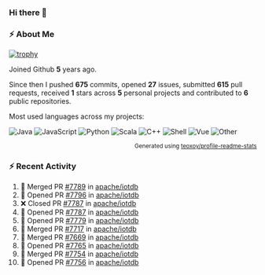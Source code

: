 ### Hi there 👋

### :zap: About Me

[![trophy](https://github-profile-trophy.vercel.app/?username=HTHou&theme=onedark)](https://github.com/ryo-ma/github-profile-trophy)
   
Joined Github **5** years ago.

Since then I pushed **675** commits, opened **27** issues, submitted **615** pull requests, received **1** stars across **5** personal projects and contributed to **6** public repositories.

Most used languages across my projects:

![Java](https://img.shields.io/static/v1?style=flat-square&label=%E2%A0%80&color=555&labelColor=%23b07219&message=Java%EF%B8%B194.4%25)
![JavaScript](https://img.shields.io/static/v1?style=flat-square&label=%E2%A0%80&color=555&labelColor=%23f1e05a&message=JavaScript%EF%B8%B11.4%25)
![Python](https://img.shields.io/static/v1?style=flat-square&label=%E2%A0%80&color=555&labelColor=%233572A5&message=Python%EF%B8%B10.7%25)
![Scala](https://img.shields.io/static/v1?style=flat-square&label=%E2%A0%80&color=555&labelColor=%23c22d40&message=Scala%EF%B8%B10.6%25)
![C++](https://img.shields.io/static/v1?style=flat-square&label=%E2%A0%80&color=555&labelColor=%23f34b7d&message=C%2B%2B%EF%B8%B10.6%25)
![Shell](https://img.shields.io/static/v1?style=flat-square&label=%E2%A0%80&color=555&labelColor=%2389e051&message=Shell%EF%B8%B10.4%25)
![Vue](https://img.shields.io/static/v1?style=flat-square&label=%E2%A0%80&color=555&labelColor=%2341b883&message=Vue%EF%B8%B10.3%25)
![Other](https://img.shields.io/static/v1?style=flat-square&label=%E2%A0%80&color=555&labelColor=%23ededed&message=Other%EF%B8%B11.2%25)

<p align="right"><sub>Generated using <a href="https://github.com/marketplace/actions/profile-readme-stats">teoxoy/profile-readme-stats</a></sub></p>


<!--![](https://github.com/HTHou/HTHou/blob/output/github-contribution-grid-snake.svg)-->

<!--![Haonan Hou's github stats](https://github-readme-stats.vercel.app/api?username=HTHou&count_private=true&show_icons=true&theme=onedark)-->

<!--![Haonan Hou's wakatime stats](https://github-readme-stats.vercel.app/api/wakatime?username=HTHou&layout=compact&theme=onedark)-->

<!--![Top Langs](https://github-readme-stats.vercel.app/api/top-langs/?username=HTHou&theme=onedark&layout=compact)-->

### :zap: Recent Activity
<!--START_SECTION:activity-->
1. 🎉 Merged PR [#7789](https://github.com/apache/iotdb/pull/7789) in [apache/iotdb](https://github.com/apache/iotdb)
2. 💪 Opened PR [#7796](https://github.com/apache/iotdb/pull/7796) in [apache/iotdb](https://github.com/apache/iotdb)
3. ❌ Closed PR [#7787](https://github.com/apache/iotdb/pull/7787) in [apache/iotdb](https://github.com/apache/iotdb)
4. 💪 Opened PR [#7787](https://github.com/apache/iotdb/pull/7787) in [apache/iotdb](https://github.com/apache/iotdb)
5. 💪 Opened PR [#7779](https://github.com/apache/iotdb/pull/7779) in [apache/iotdb](https://github.com/apache/iotdb)
6. 🎉 Merged PR [#7717](https://github.com/apache/iotdb/pull/7717) in [apache/iotdb](https://github.com/apache/iotdb)
7. 🎉 Merged PR [#7669](https://github.com/apache/iotdb/pull/7669) in [apache/iotdb](https://github.com/apache/iotdb)
8. 💪 Opened PR [#7765](https://github.com/apache/iotdb/pull/7765) in [apache/iotdb](https://github.com/apache/iotdb)
9. 🎉 Merged PR [#7754](https://github.com/apache/iotdb/pull/7754) in [apache/iotdb](https://github.com/apache/iotdb)
10. 💪 Opened PR [#7756](https://github.com/apache/iotdb/pull/7756) in [apache/iotdb](https://github.com/apache/iotdb)
<!--END_SECTION:activity-->

<!--
**HTHou/HTHou** is a ✨ _special_ ✨ repository because its `README.md` (this file) appears on your GitHub profile.

Here are some ideas to get you started:

- 🔭 I’m currently working on ...
- 🌱 I’m currently learning ...
- 👯 I’m looking to collaborate on ...
- 🤔 I’m looking for help with ...
- 💬 Ask me about ...
- 📫 How to reach me: ...
- 😄 Pronouns: ...
- ⚡ Fun fact: ...
-->
